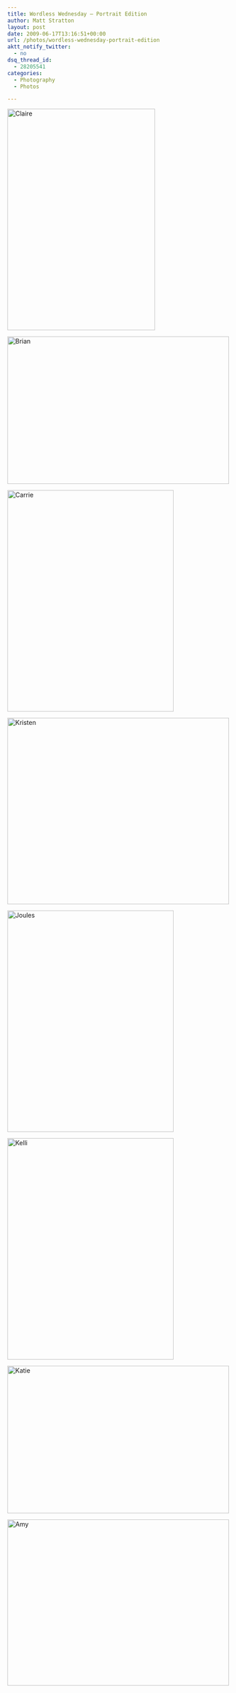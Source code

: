 ```yaml
---
title: Wordless Wednesday – Portrait Edition
author: Matt Stratton
layout: post
date: 2009-06-17T13:16:51+00:00
url: /photos/wordless-wednesday-portrait-edition
aktt_notify_twitter:
  - no
dsq_thread_id:
  - 28205541
categories:
  - Photography
  - Photos

---
```

[<img src="http://farm2.static.flickr.com/1089/3168565981_45af899976.jpg" alt="Claire" width="333" height="500" />][1]

[<img src="http://farm2.static.flickr.com/1086/1465169051_f665fe8674.jpg" alt="Brian" width="500" height="333" />][2]

[<img src="http://farm1.static.flickr.com/8/12652953_ee05aeeabf.jpg" alt="Carrie" width="375" height="500" />][3]

[<img src="http://farm1.static.flickr.com/7/7409603_f84ce05d95.jpg" alt="Kristen" width="500" height="421" />][4]

[<img src="http://farm1.static.flickr.com/7/11260930_6bda15a6a7.jpg" alt="Joules" width="375" height="500" />][5]

[<img src="http://farm1.static.flickr.com/22/93864181_59f5b9f6d8.jpg" alt="Kelli" width="375" height="500" />][6]

[<img src="http://farm4.static.flickr.com/3620/3395286488_437497e1e5.jpg" alt="Katie" width="500" height="333" />][7]

[<img src="http://farm1.static.flickr.com/7/7408917_ea4a19e31f.jpg" alt="Amy" width="500" height="375" />][8]

 [1]: http://www.flickr.com/photos/mugsy/3168565981/ "Claire by Matt Stratton, on Flickr"
 [2]: http://www.flickr.com/photos/mugsy/1465169051/ "Brian by Matt Stratton, on Flickr"
 [3]: http://www.flickr.com/photos/mugsy/12652953/ "Carrie by Matt Stratton, on Flickr"
 [4]: http://www.flickr.com/photos/mugsy/7409603/ "Kristen by Matt Stratton, on Flickr"
 [5]: http://www.flickr.com/photos/mugsy/11260930/ "Joules by Matt Stratton, on Flickr"
 [6]: http://www.flickr.com/photos/mugsy/93864181/ "Kelli by Matt Stratton, on Flickr"
 [7]: http://www.flickr.com/photos/mugsy/3395286488/ "Katie by Matt Stratton, on Flickr"
 [8]: http://www.flickr.com/photos/mugsy/7408917/ "Amy by Matt Stratton, on Flickr"